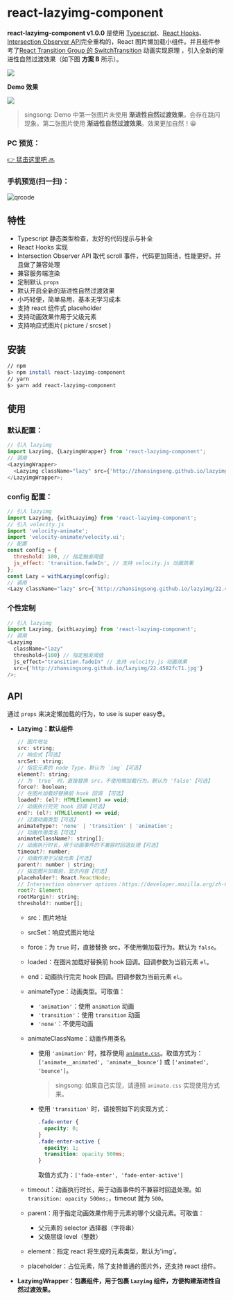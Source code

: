 # react-lazyimg-component

**react-lazyimg-component v1.0.0** 是使用 [Typescript](https://www.typescriptlang.org/)、[React Hooks](https://zh-hans.reactjs.org/docs/hooks-reference.html)、[Intersection Observer API](https://developer.mozilla.org/zh-CN/docs/Web/API/Intersection_Observer_API)完全重构的，React 图片懒加载小组件。并且组件参考了[React Transition Group 的 SwitchTransition](https://reactcommunity.org//switch-transition) 动画实现原理 ，引入全新的渐进性自然过渡效果（如下图 **方案 B** 所示）。

![](./lazyimg.png)

**Demo 效果**

![](./lazyimg.gif)

> singsong: Demo 中第一张图片未使用 **渐进性自然过渡效果**，会存在跳闪现象。第二张图片使用 **渐进性自然过渡效果**。效果更加自然！😀

### PC 预览：

[:point_right: 猛击这里吧 :soon:](http://zhansingsong.github.io/lazyimg/)

### 手机预览(扫一扫)：

![qrcode](./qrcode.png)

## 特性

- Typescript 静态类型检查，友好的代码提示与补全
- React Hooks 实现
- Intersection Observer API 取代 scroll 事件，代码更加简洁，性能更好。并且做了兼容处理
- 兼容服务端渲染
- 定制默认 `props`
- 默认开启全新的渐进性自然过渡效果
- 小巧轻便，简单易用，基本无学习成本
- 支持 react 组件式 placeholder
- 支持动画效果作用于父级元素
- 支持响应式图片( picture / srcset )

## 安装

```bash
// npm
$> npm install react-lazyimg-component
// yarn
$> yarn add react-lazyimg-component
```

## 使用

### 默认配置：

```js
// 引入 lazyimg
import Lazyimg, {LazyimgWrapper} from 'react-lazyimg-component';
// 调用
<LazyimgWrapper>
  <Lazyimg className="lazy" src={'http://zhansingsong.github.io/lazyimg/22.4582fc71.jpg'} />
</LazyimgWrapper>;
```

### config 配置：

```js
// 引入 lazyimg
import Lazyimg, {withLazyimg} from 'react-lazyimg-component';
// 引入 volecity.js
import 'velocity-animate';
import 'velocity-animate/velocity.ui';
// 配置
const config = {
  threshold: 100, // 指定触发阈值
  js_effect: 'transition.fadeIn', // 支持 velocity.js 动画效果
};
const Lazy = withLazyimg(config);
// 调用
<Lazy className="lazy" src={'http://zhansingsong.github.io/lazyimg/22.4582fc71.jpg'} />;
```

### 个性定制

```js
// 引入 lazyimg
import Lazyimg, {withLazyimg} from 'react-lazyimg-component';
// 调用
<Lazyimg
  className="lazy"
  threshold={100} // 指定触发阈值
  js_effect="transition.fadeIn" // 支持 velocity.js 动画效果
  src={'http://zhansingsong.github.io/lazyimg/22.4582fc71.jpg'}
/>;
```

## API

通过 `props` 来决定懒加载的行为，to use is super easy😎。

- **Lazyimg：默认组件**

  ```js
  // 图片地址
  src: string;
  // 响应式【可选】
  srcSet: string;
  // 指定元素的 node Type，默认为 `img`【可选】
  element?: string;
  // 为 `true` 时，直接替换 src，不使用懒加载行为。默认为 'false'【可选】
  force?: boolean;
  // 在图片加载好替换前 hook 回调 【可选】
  loaded?: (el?: HTMLElement) => void;
  // 动画执行完完 hook 回调【可选】
  end?: (el?: HTMLElement) => void;
  // 过渡动画类型【可选】
  animateType?: 'none' | 'transition' | 'animation';
  // 动画作用类名【可选】
  animateClassName?: string[];
  // 动画执行时长，用于动画事件的不兼容时回退处理【可选】
  timeout?: number;
  // 动画作用于父级元素【可选】
  parent?: number | string;
  // 指定图片加载前，显示内容【可选】
  placeholder?: React.ReactNode;
  // Intersection observer options：https://developer.mozilla.org/zh-CN/docs/Web/API/Intersection_Observer_API 【可选】
  root?: Element;
  rootMargin?: string;
  threshold?: number[];
  ```

  - src：图片地址
  - srcSet：响应式图片地址
  - force：为 `true` 时，直接替换 src，不使用懒加载行为。默认为 `false`。
  - loaded：在图片加载好替换前 hook 回调。回调参数为当前元素 `el`。
  - end：动画执行完完 hook 回调。回调参数为当前元素 `el`。
  - animateType：动画类型。可取值：

    - `'animation'`：使用 `animation` 动画
    - `'transition'`：使用 `transition` 动画
    - `'none'`：不使用动画

  - animateClassName：动画作用类名
    - 使用 `'animation'` 时，推荐使用 [`animate.css`](https://animate.style/)。取值方式为：`['animate__animated', 'animate__bounce']` 或 `['animated', 'bounce']`。
      > singsong: 如果自己实现，请遵照 `animate.css` 实现使用方式来。
    - 使用 `'transition'` 时，请按照如下的实现方式：
      ```css
      .fade-enter {
        opacity: 0;
      }
      .fade-enter-active {
        opacity: 1;
        transition: opacity 500ms;
      }
      ```
      取值方式为：`['fade-enter', 'fade-enter-active']`
  - timeout：动画执行时长，用于动画事件的不兼容时回退处理。如 `transition: opacity 500ms;`，timeout 就为 `500`。
  - parent：用于指定动画效果作用于元素的哪个父级元素。可取值：

    - 父元素的 selector 选择器（字符串）
    - 父级层级 level（整数）

  - element：指定 react 将生成的元素类型，默认为'img'。
  - placeholder：占位元素，除了支持普通的图片外，还支持 react 组件。

- **LazyimgWrapper：包裹组件，用于包裹 `Lazyimg` 组件，方便构建渐进性自然过渡效果。**
